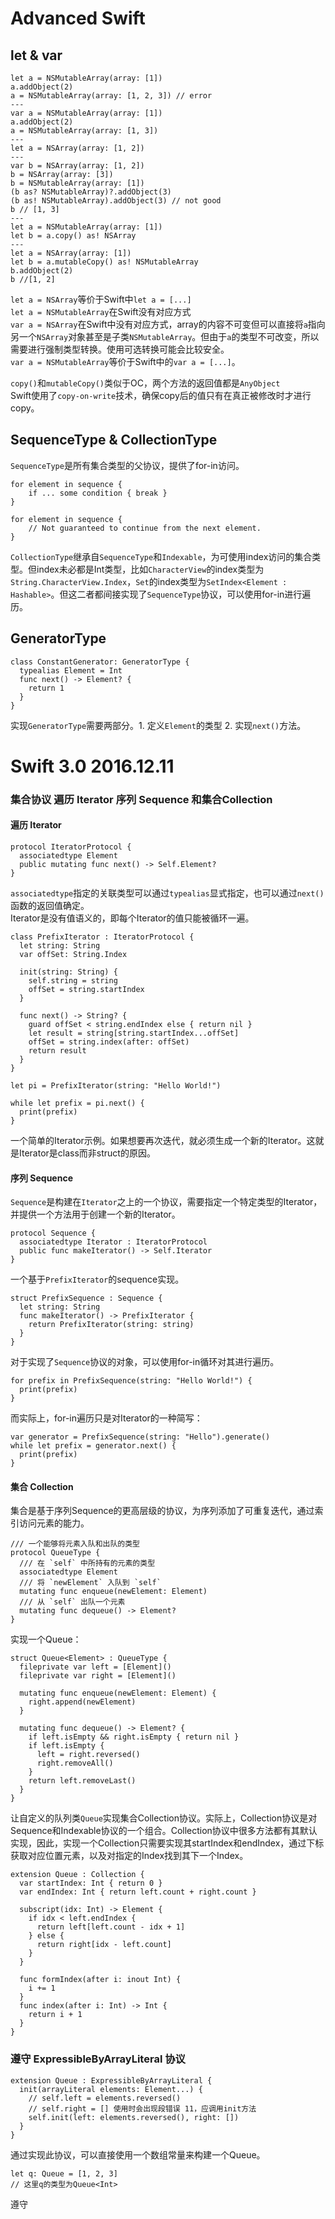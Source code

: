 # Advanced Swift
## let & var
    let a = NSMutableArray(array: [1])
    a.addObject(2)
    a = NSMutableArray(array: [1, 2, 3]) // error
    ---
    var a = NSMutableArray(array: [1])
    a.addObject(2)
    a = NSMutableArray(array: [1, 3])
    ---
    let a = NSArray(array: [1, 2])
    ---
    var b = NSArray(array: [1, 2])
    b = NSArray(array: [3])
    b = NSMutableArray(array: [1])
    (b as? NSMutableArray)?.addObject(3)
    (b as! NSMutableArray).addObject(3) // not good
    b // [1, 3]
    ---
    let a = NSMutableArray(array: [1])
    let b = a.copy() as! NSArray
    ---
    let a = NSArray(array: [1])
    let b = a.mutableCopy() as! NSMutableArray
    b.addObject(2)
    b //[1, 2]
    
`let a = NSArray`等价于Swift中`let a = [...]`    
`let a = NSMutableArray`在Swift没有对应方式  
`var a = NSArray`在Swift中没有对应方式，array的内容不可变但可以直接将`a`指向另一个`NSArray`对象甚至是子类`NSMutableArray`。但由于`a`的类型不可改变，所以需要进行强制类型转换。使用可选转换可能会比较安全。  
`var a = NSMutableArray`等价于Swift中的`var a = [...]`。

`copy()`和`mutableCopy()`类似于OC，两个方法的返回值都是`AnyObject`  
Swift使用了`copy-on-write`技术，确保copy后的值只有在真正被修改时才进行copy。

## SequenceType & CollectionType
`SequenceType`是所有集合类型的父协议，提供了for-in访问。

    for element in sequence {
        if ... some condition { break }
    }
     
    for element in sequence {
        // Not guaranteed to continue from the next element.
    }
    
`CollectionType`继承自`SequenceType`和`Indexable`，为可使用index访问的集合类型。但index未必都是Int类型，比如`CharacterView`的index类型为`String.CharacterView.Index`，`Set`的index类型为`SetIndex<Element : Hashable>`。但这二者都间接实现了`SequenceType`协议，可以使用for-in进行遍历。

## GeneratorType
    class ConstantGenerator: GeneratorType { 
      typealias Element = Int      func next() -> Element? {        return 1      }    }
实现`GeneratorType`需要两部分。1. 定义`Element`的类型 2. 实现`next()`方法。

# Swift 3.0 2016.12.11
### 集合协议 遍历 Iterator 序列 Sequence 和集合Collection
#### 遍历 Iterator
	
	protocol IteratorProtocol {
	  associatedtype Element
	  public mutating func next() -> Self.Element?
	}
	
`associatedtype`指定的关联类型可以通过`typealias`显式指定，也可以通过`next()`函数的返回值确定。  
Iterator是没有值语义的，即每个Iterator的值只能被循环一遍。  

	class PrefixIterator : IteratorProtocol {
	  let string: String
	  var offSet: String.Index
	  
	  init(string: String) {
	    self.string = string
	    offSet = string.startIndex
	  }
	  
	  func next() -> String? {
	    guard offSet < string.endIndex else { return nil }
	    let result = string[string.startIndex...offSet]
	    offSet = string.index(after: offSet)
	    return result
	  }
	}
	
	let pi = PrefixIterator(string: "Hello World!")

	while let prefix = pi.next() {
	  print(prefix)
	}
一个简单的Iterator示例。如果想要再次迭代，就必须生成一个新的Iterator。这就是Iterator是class而非struct的原因。  

#### 序列 Sequence
`Sequence`是构建在`Iterator`之上的一个协议，需要指定一个特定类型的Iterator，并提供一个方法用于创建一个新的Iterator。  

	protocol Sequence {
	  associatedtype Iterator : IteratorProtocol
	  public func makeIterator() -> Self.Iterator
	}

一个基于`PrefixIterator`的sequence实现。

	struct PrefixSequence : Sequence {
	  let string: String
	  func makeIterator() -> PrefixIterator {
	    return PrefixIterator(string: string)
	  }
	}
对于实现了`Sequence`协议的对象，可以使用for-in循环对其进行遍历。

	for prefix in PrefixSequence(string: "Hello World!") {
	  print(prefix)
	}
	
而实际上，for-in遍历只是对Iterator的一种简写：

	var generator = PrefixSequence(string: "Hello").generate()
	while let prefix = generator.next() {
	  print(prefix)
	}
	
#### 集合 Collection
集合是基于序列Sequence的更高层级的协议，为序列添加了可重复迭代，通过索引访问元素的能力。  


	/// 一个能够将元素入队和出队的类型
	protocol QueueType {
	  /// 在 `self` 中所持有的元素的类型
	  associatedtype Element
	  /// 将 `newElement` 入队到 `self`
	  mutating func enqueue(newElement: Element)
	  /// 从 `self` 出队一个元素
	  mutating func dequeue() -> Element?
	}
	
实现一个Queue：

	struct Queue<Element> : QueueType {
	  fileprivate var left = [Element]()
	  fileprivate var right = [Element]()
	  
	  mutating func enqueue(newElement: Element) {
	    right.append(newElement)
	  }
	  
	  mutating func dequeue() -> Element? {
	    if left.isEmpty && right.isEmpty { return nil }
	    if left.isEmpty {
	      left = right.reversed()
	      right.removeAll()
	    }
	    return left.removeLast()
	  }
	}
	
让自定义的队列类`Queue`实现集合Collection协议。实际上，Collection协议是对Sequence和Indexable协议的一个组合。Collection协议中很多方法都有其默认实现，因此，实现一个Collection只需要实现其startIndex和endIndex，通过下标获取对应位置元素，以及对指定的Index找到其下一个Index。  

	extension Queue : Collection {
	  var startIndex: Int { return 0 }
	  var endIndex: Int { return left.count + right.count }
	  
	  subscript(idx: Int) -> Element {
	    if idx < left.endIndex {
	      return left[left.count - idx + 1]
	    } else {
	      return right[idx - left.count]
	    }
	  }
	  
	  func formIndex(after i: inout Int) {
	    i += 1
	  }
	  func index(after i: Int) -> Int {
	    return i + 1
	  }
	}  

### 遵守 ExpressibleByArrayLiteral 协议
	extension Queue : ExpressibleByArrayLiteral {
	  init(arrayLiteral elements: Element...) {
	    // self.left = elements.reversed()
	    // self.right = [] 使用时会出现段错误 11，应调用init方法
	    self.init(left: elements.reversed(), right: [])
	  }
	}

通过实现此协议，可以直接使用一个数组常量来构建一个Queue。  
	
	let q: Queue = [1, 2, 3]
	// 这里q的类型为Queue<Int>
	
遵守